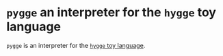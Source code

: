 # `pygge` an interpreter for the `hygge` toy language

`pygge` is an interpreter for the [`hygge` toy language](https://courses.compute.dtu.dk/02247/f24/hygge0-spec.html#formal-syntax-of-hygge0).
